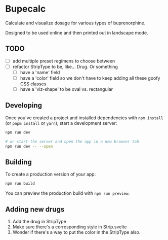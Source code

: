 # Bupecalc

Calculate and visualize dosage for various types of buprenorphine.

Designed to be used online and then printed out in landscape mode.

## TODO

* [ ] add multiple preset regimens to choose between
* [ ] refactor StripType to be, like... Drug. Or something
  * [ ] have a 'name' field
  * [ ] have a 'color' field so we don't have to keep adding all these goofy CSS classes
  * [ ] have a 'viz-shape' to be oval vs. rectangular

## Developing

Once you've created a project and installed dependencies with `npm install` (or `pnpm install` or `yarn`), start a development server:

```bash
npm run dev

# or start the server and open the app in a new browser tab
npm run dev -- --open
```

## Building

To create a production version of your app:

```bash
npm run build
```

You can preview the production build with `npm run preview`.


## Adding new drugs

1. Add the drug in StripType
2. Make sure there's a corresponding style in Strip.svelte
3. Wonder if there's a way to put the color in the StripType also.